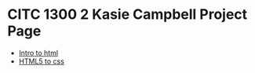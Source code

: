 # CITC 1300 2 Kasie Campbell Project Page

<ul>
    <li><a href="intro_to_html/index.html" target="_blank">Intro to html</a></li>
    <li><a href="HTML5_to_css/index.html" target="_blank"> HTML5 to css</a></li>
</ul>